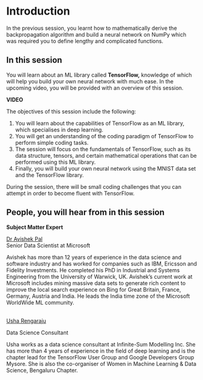 # Introduction

In the previous session, you learnt how to mathematically derive the backpropagation algorithm and build a neural network on NumPy which was required you to define lengthy and complicated functions.

## In this session

You will learn about an ML library called **TensorFlow,** knowledge of which will help you build your own neural network with much ease. In the upcoming video, you will be provided with an overview of this session.

**VIDEO**

The objectives of this session include the following: 

1.  You will learn about the capabilities of TensorFlow as an ML library, which specialises in deep learning.
2.  You will get an understanding of the coding paradigm of TensorFlow to perform simple coding tasks.
3.  The session will focus on the fundamentals of TensorFlow, such as its data structure, tensors, and certain mathematical operations that can be performed using this ML library. 
4.  Finally, you will build your own neural network using the MNIST data set and the TensorFlow library.

During the session, there will be small coding challenges that you can attempt in order to become fluent with TensorFlow.

## People, you will hear from in this session

**Subject Matter Expert**

[Dr Avishek Pal](https://in.linkedin.com/in/avishek-pal-ph-d-00aab24)  
Senior Data Scientist at Microsoft

Avishek has more than 12 years of experience in the data science and software industry and has worked for companies such as IBM, Ericsson and Fidelity Investments. He completed his PhD in Industrial and Systems Engineering from the University of Warwick, UK. Avishek’s current work at Microsoft includes mining massive data sets to generate rich content to improve the local search experience on Bing for Great Britain, France, Germany, Austria and India. He leads the India time zone of the Microsoft WorldWide ML community.  
 

[Usha Rengaraju](https://www.linkedin.com/in/usha-rengaraju-b570b7a2/)

Data Science Consultant

Usha works as a data science consultant at Infinite-Sum Modelling Inc. She has more than 4 years of experience in the field of deep learning and is the chapter lead for the TensorFlow User Group and Google Developers Group Mysore. She is also the co-organiser of Women in Machine Learning & Data Science, Bengaluru Chapter.